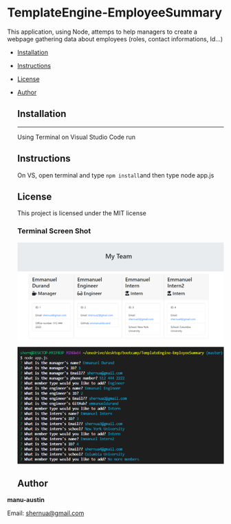 # TemplateEngine-EmployeeSummary

This application, using Node, attemps to help managers to create a webpage gathering data about employees (roles, contact informations, Id...)
  
* [Installation](#Installation)
  
* [Instructions](#Instructions)
  
* [License](#License)
  
* [Author](#Author)

  ## Installation
  ---
  Using Terminal on Visual Studio Code run 

  
  ## Instructions
  On VS, open terminal and type `npm install`and then type node app.js
 
  ## License 
  This project is licensed under the MIT license
  
  ### Terminal Screen Shot
  <img src="assets/Screen Shot Template.png" alt="HTML_View" />
  <img src="assets/Screen Shot Typing.png" alt="Terminal_View" />
  
  ## Author 
  
**manu-austin**
  
Email: shernua@gmail.com
  
